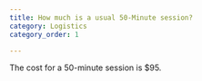 ```yaml
---
title: How much is a usual 50-Minute session?
category: Logistics
category_order: 1

---
```

<p>The cost for a 50-minute session is $95.</p>
